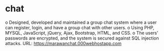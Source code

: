 # chat
o	Designed, developed and maintained a group chat system where a user can register, login, and have a group chat with other users.
o	Using PHP, MYSQL, JavaScript, jQuery, Ajax, Bootstrap, HTML, and CSS.
o	The users’ passwords are encrypted, and the system is secured against SQL injection attacks.
URL: https://marawanchat.000webhostapp.com
